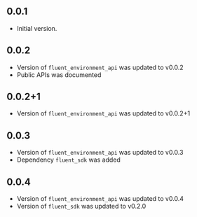 ## 0.0.1

* Initial version.

## 0.0.2

* Version of `fluent_environment_api` was updated to v0.0.2
* Public APIs was documented

## 0.0.2+1

* Version of `fluent_environment_api` was updated to v0.0.2+1

## 0.0.3

* Version of `fluent_environment_api` was updated to v0.0.3
* Dependency `fluent_sdk` was added

## 0.0.4

* Version of `fluent_environment_api` was updated to v0.0.4
* Version of `fluent_sdk` was updated to v0.2.0